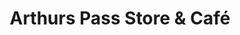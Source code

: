 ---
title: "Arthurs Pass Store & Café"
url: /arthurs-pass/arthurs-pass-store-and-cafe/
shop: convenience
---